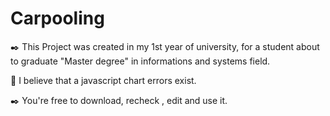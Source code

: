 # Carpooling
:black_nib: This Project was created in my 1st year of university, for a student about to graduate "Master degree" in informations and systems field.

:pushpin: I believe that a javascript chart errors exist.

:black_nib: You're free to download, recheck , edit and use it.
